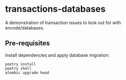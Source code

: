 # transactions-databases

A demonstration of transaction issues to look out for with encode/databases.

## Pre-requisites

Install dependencies and apply database migration:

```shell
poetry install
poetry shell
alembic upgrade head
```
